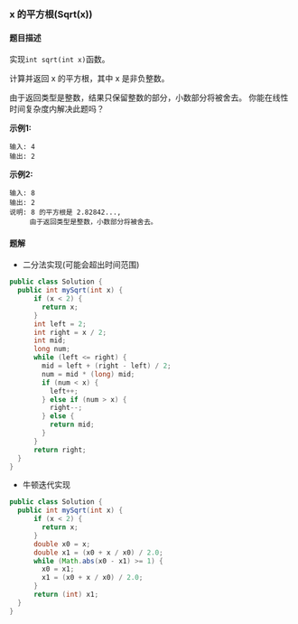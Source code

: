 ### x 的平方根(Sqrt(x))

#### 题目描述
实现`int sqrt(int x)`函数。

计算并返回 x 的平方根，其中 x 是非负整数。

由于返回类型是整数，结果只保留整数的部分，小数部分将被舍去。
你能在线性时间复杂度内解决此题吗？

**示例1:**
```
输入: 4
输出: 2
```

**示例2:**
```
输入: 8
输出: 2
说明: 8 的平方根是 2.82842..., 
     由于返回类型是整数，小数部分将被舍去。
```

#### 题解
- 二分法实现(可能会超出时间范围)
```java
public class Solution {
  public int mySqrt(int x) {
      if (x < 2) {
        return x;
      }
      int left = 2;
      int right = x / 2;
      int mid;
      long num;
      while (left <= right) {
        mid = left + (right - left) / 2;
        num = mid * (long) mid;
        if (num < x) {
          left++;
        } else if (num > x) {
          right--;
        } else {
          return mid;
        }
      }
      return right;
  }
}
```

- 牛顿迭代实现
```java
public class Solution {
  public int mySqrt(int x) {
      if (x < 2) {
        return x;
      }
      double x0 = x;
      double x1 = (x0 + x / x0) / 2.0;
      while (Math.abs(x0 - x1) >= 1) {
        x0 = x1;
        x1 = (x0 + x / x0) / 2.0;
      }
      return (int) x1;
  }
}
```
